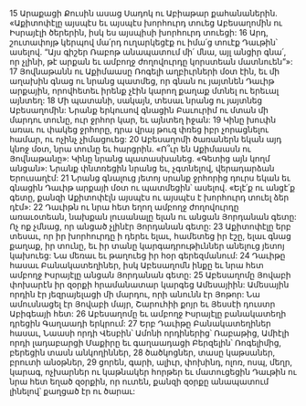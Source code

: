 15 Արաքացի Քուսին ասաց Սադոկ ու Աբիաթար քահանաներին. «Աքիտոփէլը այսպէս եւ այսպէս խորհուրդ տուեց Աբեսաղոմին ու Իսրայէլի ծերերին, իսկ ես այսպիսի խորհուրդ տուեցի: 16 Արդ, շուտափոյթ կերպով մա՛րդ ուղարկեցէք ու իմա՛ց տուէք Դաւթին՝ ասելով. “Այս գիշեր Ռաբոթ անապատում մի՛ մնա, այլ անցիր գնա՛, որ չլինի, թէ արքան եւ ամբողջ ժողովուրդը կորստեան մատնուեն”»: 17 Յովնաթանն ու Աքիմաասը Ռոգելի աղբիւրների մօտ էին, եւ մի աղախին գնաց ու նրանց պատմեց, որ գնան ու յայտնեն Դաւիթ արքային, որովհետեւ իրենք չէին կարող քաղաք մտնել ու երեւալ այնտեղ: 18 Մի պատանի, սակայն, տեսաւ նրանց ու յայտնեց Աբեսաղոմին: Նրանք երկուսով գնացին Բաւուրիմ ու մտան մի մարդու տունը, ուր ջրհոր կար, եւ այնտեղ իջան: 19 Կինը խուփն առաւ ու փակեց ջրհորը, դրա վրայ թուզ փռեց իբր չորացնելու համար, ու ոչինչ չիմացուեց: 20 Աբեսաղոմի ծառաներն եկան այդ կնոջ մօտ, նրա տունը եւ հարցրին. «Ո՞ւր են Աքիմաասն ու Յովնաթանը»: Կինը նրանց պատասխանեց. «Գետից այն կողմ անցան»: Նրանք փնտռեցին նրանց եւ, չգտնելով, վերադարձան Երուսաղէմ: 21 Նրանց գնալուց յետոյ սրանք ջրհորից դուրս եկան եւ գնացին Դաւիթ արքայի մօտ ու պատմեցին՝ ասելով. «Ելէ՛ք ու անցէ՛ք գետը, քանզի Աքիտոփէլն այսպէս ու այսպէս է խորհուրդ տուել ձեր դէմ»: 22 Դաւիթն ու նրա հետ եղող ամբողջ ժողովուրդը առաւօտեան, նախքան լուսանալը ելան ու անցան Յորդանան գետը: Ոչ ոք չմնաց, որ անցած չլինէր Յորդանան գետը: 23 Աքիտոփէլը երբ տեսաւ, որ իր խորհուրդը ի դերեւ ելաւ, համետեց իր էշը, ելաւ գնաց քաղաք, իր տունը, եւ իր տանը կարգադրութիւններ անելուց յետոյ կախուեց: Նա մեռաւ եւ թաղուեց իր հօր գերեզմանում:
24 Դաւիթը հասաւ Բանակատեղիներ, իսկ Աբեսաղոմն ինքը եւ նրա հետ ամբողջ Իսրայէլը անցան Յորդանան գետը: 25 Աբեսաղոմը Յովաբի փոխարէն իր զօրքի հրամանատար կարգեց Ամեսայիին: Ամեսային որդին էր յեզրայելացի մի մարդու, որի անունն էր Յոթոր: Նա ամուսնացել էր Յովաբի մայր, Շարուհիի քոյր եւ Յեսսէի դուստր Աբիգեայի հետ: 26 Աբեսաղոմը եւ ամբողջ Իսրայէլը բանակատեղի դրեցին Գաղաադի երկրում: 27 Երբ Դաւիթը Բանակատեղիներ հասաւ, Նաասի որդի Վեսբին՝ Ամոնի որդիներից՝ Ռաբաթից, Ամիէլի որդի լադաբարցի Մաքիրը եւ գաղաադացի Բերզելին՝ Ռոգելիմից, բերեցին տասն անկողիններ, 28 ծածկոցներ, տասը կաթսաներ, բրուտի անօթներ, 29 ցորեն, գարի, ալիւր, փոխինդ, ոլոռ, ոսպ, մեղր, կարագ, ոչխարներ ու կաթնակեր հորթեր եւ մատուցեցին Դաւթին ու նրա հետ եղած զօրքին, որ ուտեն, քանզի զօրքը անապատում լինելով՝ քաղցած էր ու ծարաւ:
